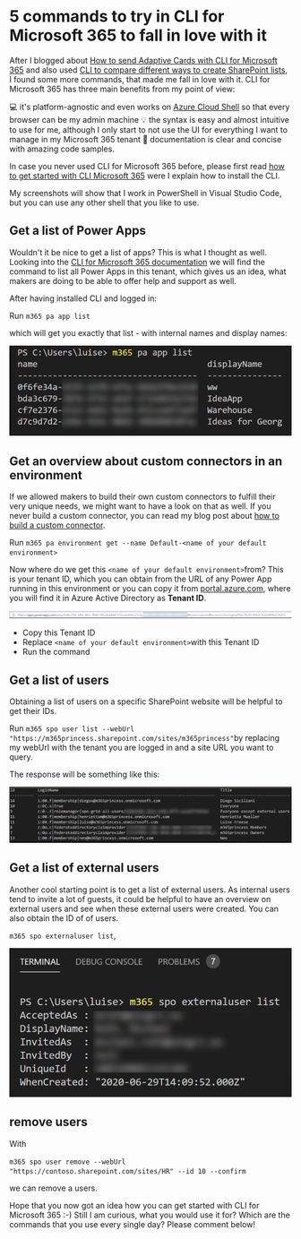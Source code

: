 # 5 commands to try in CLI for Microsoft 365 to fall in love with it

After I blogged about [How to send Adaptive Cards with CLI for Microsoft 365](https://techcommunity.microsoft.com/t5/microsoft-365-pnp-blog/how-to-send-adaptive-cards-with-cli-microsoft-365/ba-p/2143466) and also used [CLI to compare different ways to create SharePoint lists](https://techcommunity.microsoft.com/t5/microsoft-365-pnp-blog/should-we-use-sharepoint-rest-or-microsoft-graph-api-in-power/ba-p/2182284), I found some more commands, that made me fall in love with it. CLI for Microsoft 365 has three main benefits from my point of view: 

💻 it's platform-agnostic and even works on [Azure Cloud Shell](https://azure.microsoft.com/en-us/features/cloud-shell/?&ef_id=Cj0KCQiAnKeCBhDPARIsAFDTLTIDlnMADqglDP6WLiQ_Yq23PQL7px3W9ElP7bBanGB6762ENh6DzScaAsTxEALw_wcB:G:s&OCID=AID2100049_SEM_Cj0KCQiAnKeCBhDPARIsAFDTLTIDlnMADqglDP6WLiQ_Yq23PQL7px3W9ElP7bBanGB6762ENh6DzScaAsTxEALw_wcB:G:s) so that every browser can be my admin machine 
💡 the syntax is easy and almost intuitive to use for me, although I only start to not use the UI for everything I want to manage in my Microsoft 365 tenant
🚀 documentation is clear and concise with amazing code samples. 

In case you never used CLI for Microsoft 365 before, please first read [how to get started with CLI Microsoft 365](https://m365princess.com/how-to-get-started-with-cli-microsoft-365-and-adaptive-cards/#how-to-use-cli-microsoft-365) were I explain how to install the CLI. 

My screenshots will show that I work in PowerShell in Visual Studio Code, but you can use any other shell that you like to use. 

## Get a list of Power Apps

Wouldn't it be nice to get a list of apps? This is what I thought as well. Looking into the [CLI for Microsoft 365 documentation](https://pnp.github.io/cli-microsoft365/cmd/pa/app/app-list/) we will find the command to list all Power Apps in this tenant, which gives us an idea, what makers are doing to be able to offer help and support as well. 

After having installed CLI and logged in: 

Run `m365 pa app list`

which will get you exactly that list - with internal names and display names:

![m365 pa app list](https://github.com/LuiseFreese/blog/blob/main/media/5-commands-in-CLIMicrosoft365-to-fall-in-love-with/list-pa.png)

## Get an overview about custom connectors in an environment

If we allowed makers to build their own custom connectors to fulfill their very unique needs, we might want to have a look on that as well. If you never build a custom connector, you can read my blog post about [how to build a custom connector](https://m365princess.com/how-to-use-a-custom-connector-in-power-automate/).

Run `m365 pa environment get --name Default-<name of your default environment>`

Now where do we get this `<name of your default environment>`from? This is your tenant ID, which you can obtain from the URL of any Power App running in this environment or you can copy it from [portal.azure.com](https://portal.azure.com), where you will find it in Azure Active Directory as **Tenant ID**. 

![obtain environment name in PA URL](https://github.com/LuiseFreese/blog/blob/main/media/5-commands-in-CLIMicrosoft365-to-fall-in-love-with/url-powerapps.png)

* Copy this Tenant ID
* Replace `<name of your default environment>`with this Tenant ID
* Run the command

## Get a list of users

Obtaining a list of users on a specific SharePoint website will be helpful to get their IDs. 

Run `m365 spo user list --webUrl "https://m365princess.sharepoint.com/sites/m365princess"`by replacing my webUrl with the tenant you are logged in and a site URL you want to query. 

The response will be something like this: 

![list spo users](https://github.com/LuiseFreese/blog/blob/main/media/5-commands-in-CLIMicrosoft365-to-fall-in-love-with/list-spo-users.png)

## Get a list of external users

Another cool starting point is to get a list of external users. As internal users tend to invite a lot of guests, it could be helpful to have an overview on external users and see when these external users were created. You can also obtain the ID of of users. 

`m365 spo externaluser list`,

![get external users](https://github.com/LuiseFreese/blog/blob/main/media/5-commands-in-CLIMicrosoft365-to-fall-in-love-with/list-external.png)
 
## remove users 

With 

`m365 spo user remove --webUrl "https://contoso.sharepoint.com/sites/HR" --id 10 --confirm`

we can remove a users. 

Hope that you now got an idea how you can get started with CLI for Microsoft 365 :-) Still I am curious, what you would use it for? Which are the commands that you use every single day? Please comment below! 

